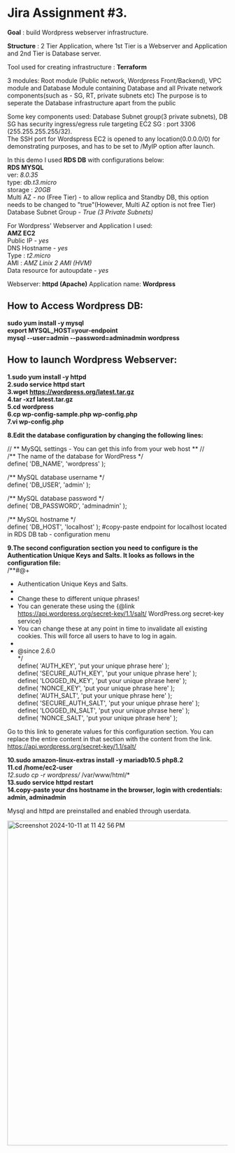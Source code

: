 # Jira Assignment #3.
<p align="justify">
<b>Goal</b> : build Wordpress webserver infrastructure.
  
<b>Structure</b> : 2 Tier Application, where 1st Tier is a Webserver and Application and 2nd Tier is Database server.

Tool used for creating infrastructure : <b>Terraform</b>
  
3 modules: Root module (Public network, Wordpress Front/Backend), VPC module and Database Module containing Database and all Private network components(such as - SG, RT, private subnets etc)
The purpose is to seperate the Database infrastructure apart from the public

Some key components used: Database Subnet group(3 private subnets), DB SG has security ingress/egress rule targeting EC2 SG : port 3306 (255.255.255.255/32).   
The SSH port for Wordspress EC2 is opened to any location(0.0.0.0/0) for demonstrating purposes, and has to be set to /MyIP option after launch.  
</p>

In this demo I used **RDS DB** with configurations below:  
**RDS MYSQL**  
ver: *8.0.35*  
type: *db.t3.micro*  
storage : *20GB*  
Multi AZ - *no* (Free Tier)  - to allow replica and Standby DB, this option needs to be changed to "true"(However, Multi AZ option is not free Tier)  
Database Subnet Group - *True (3 Private Subnets)*  

For Wordpress' Webserver and Application I used:  
**AMZ EC2**  
Public IP - *yes*  
DNS Hostname - *yes*  
Type : *t2.micro*  
AMI : *AMZ Linix 2 AMI (HVM)*  
Data resource for autoupdate - *yes*  

Webserver: **httpd (Apache)**
Application name: **Wordpress**

## How to Access Wordpress DB:
**sudo yum install -y mysql**  
**export MYSQL_HOST=your-endpoint**   
**mysql --user=admin --password=adminadmin wordpress**

## How to launch Wordpress Webserver:
**1.sudo yum install -y httpd**  
**2.sudo service httpd start**  
**3.wget https://wordpress.org/latest.tar.gz**  
**4.tar -xzf latest.tar.gz**  
**5.cd wordpress**  
**6.cp wp-config-sample.php wp-config.php**  
**7.vi wp-config.php**

**8.Edit the database configuration by changing the following lines:**  

// ** MySQL settings - You can get this info from your web host ** //  
/** The name of the database for WordPress */  
define( 'DB_NAME', 'wordpress' );

/** MySQL database username */  
define( 'DB_USER', 'admin' );  

/** MySQL database password */  
define( 'DB_PASSWORD', 'adminadmin' );

/** MySQL hostname */  
define( 'DB_HOST', 'localhost' );  #copy-paste endpoint for localhost located in RDS DB tab - configuration menu


**9.The second configuration section you need to configure is the Authentication Unique Keys and Salts. It looks as follows in the configuration file:**  
/**#@+
 * Authentication Unique Keys and Salts.  
 *
 * Change these to different unique phrases!  
 * You can generate these using the {@link https://api.wordpress.org/secret-key/1.1/salt/ WordPress.org secret-key service}  
 * You can change these at any point in time to invalidate all existing cookies. This will force all users to have to log in again.  
 *  
 * @since 2.6.0  
 */  
define( 'AUTH_KEY',         'put your unique phrase here' );  
define( 'SECURE_AUTH_KEY',  'put your unique phrase here' );  
define( 'LOGGED_IN_KEY',    'put your unique phrase here' );  
define( 'NONCE_KEY',        'put your unique phrase here' );  
define( 'AUTH_SALT',        'put your unique phrase here' );  
define( 'SECURE_AUTH_SALT', 'put your unique phrase here' );  
define( 'LOGGED_IN_SALT',   'put your unique phrase here' );  
define( 'NONCE_SALT',       'put your unique phrase here' );  

Go to this link to generate values for this configuration section. You can replace the entire content in that section with the content from the link.
https://api.wordpress.org/secret-key/1.1/salt/

**10.sudo amazon-linux-extras install -y mariadb10.5 php8.2**  
**11.cd /home/ec2-user**  
*12.sudo cp -r wordpress/* /var/www/html/*  
**13.sudo service httpd restart**  
**14.copy-paste your dns hostname in the browser, login with credentials: admin, adminadmin**

Mysql and httpd are preinstalled and enabled through userdata.


<img width="741" alt="Screenshot 2024-10-11 at 11 42 56 PM" src="https://github.com/user-attachments/assets/285c794a-b421-46a6-ad47-b49ae55c5c77">
